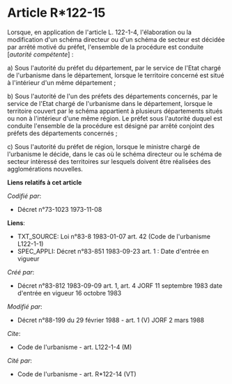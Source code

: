 # Article R*122-15

Lorsque, en application de l'article L. 122-1-4, l'élaboration ou la modification d'un schéma directeur ou d'un schéma de
secteur est décidée par arrêté motivé du préfet, l'ensemble de la procédure est conduite [*autorité compétente*] :

a) Sous l'autorité du préfet du département, par le service de l'Etat chargé de l'urbanisme dans le département, lorsque le
territoire concerné est situé à l'intérieur d'un même département ;

b) Sous l'autorité de l'un des préfets des départements concernés, par le service de l'Etat chargé de l'urbanisme dans le
département, lorsque le territoire couvert par le schéma appartient à plusieurs départements situés ou non à l'intérieur
d'une même région. Le préfet sous l'autorité duquel est conduite l'ensemble de la procédure est désigné par arrêté conjoint
des préfets des départements concernés ;

c) Sous l'autorité du préfet de région, lorsque le ministre chargé de l'urbanisme le décide, dans le cas où le schéma
directeur ou le schéma de secteur intèressé des territoires sur lesquels doivent être réalisées des agglomérations nouvelles.

**Liens relatifs à cet article**

_Codifié par_:

  - Décret n°73-1023 1973-11-08

**Liens**:

  - TXT_SOURCE: Loi n°83-8 1983-01-07 art. 42 (Code de l'urbanisme L122-1-1)
  - SPEC_APPLI: Décret n°83-851 1983-09-23 art. 1 : Date d'entrée en vigueur

_Créé par_:

  - Décret n°83-812 1983-09-09 art. 1, art. 4 JORF 11 septembre 1983 date d'entrée en vigueur  16 octobre 1983

_Modifié par_:

  - Décret n°88-199 du 29 février 1988 - art. 1 (V) JORF 2 mars 1988

_Cite_:

  - Code de l'urbanisme - art. L122-1-4 (M)

_Cité par_:

  - Code de l'urbanisme - art. R*122-14 (VT)
